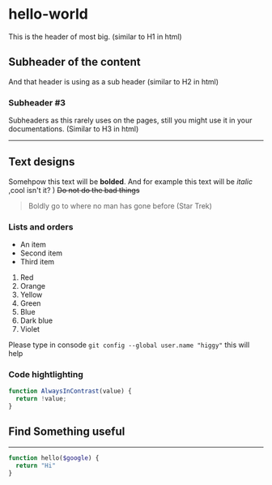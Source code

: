 # hello-world
This is the header of most big. (similar to H1 in html)

## Subheader of the content
And that header is using as a sub header (similar to H2 in html)

### Subheader #3
Subheaders as this rarely uses on the pages, still you might use it in your documentations. (Similar to H3 in html)

<!-- 
  Now we create a horizontal rule
-->
---
## Text designs
Somehpow this text will be **bolded**. And for example this text will be _italic_ ,cool isn't it? )
~~Do not do the bad things~~

> Boldly go to where no man
> has gone before
> (Star Trek)

### Lists and orders
- An item
- Second item
- Third item

1. Red
2. Orange
3. Yellow
4. Green
5. Blue
6. Dark blue
7. Violet

Please type in consode `git config --global user.name "higgy"` this will help

### Code hightlighting
```js
function AlwaysInContrast(value) {
  return !value;
}
```

## Find Something useful
---
```php
function hello($google) {
  return "Hi"
}
```
